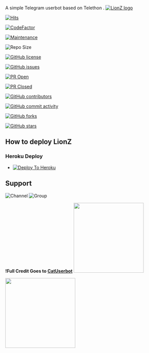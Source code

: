 A simple Telegram userbot based on Telethon .
[![LionZ logo](https://telegra.ph/file/c7699bd09d7aacb203bba.jpg)](https://dashboard.heroku.com/new?button-url=https%3A%2F%2Fgithub.com%2FTeamLionX%2FLionZ%2Ftree%2Fbugs&template=https%3A%2F%2Fgithub.com%2FTeamLionX%2FLionZ)

[![Hits](https://hits.seeyoufarm.com/api/count/incr/badge.svg?url=https%3A%2F%2Fgithub.com%2FTeamLionX%2FLionZ&count_bg=%2379C83D&title_bg=%23555555&icon=&icon_color=%23E7E7E7&title=hits&edge_flat=false)](https://github.com/TeamLionX/LionZ)

[![CodeFactor](https://www.codefactor.io/repository/github/TeamLionX/LionZ/badge?&style=flat-square)](https://www.codefactor.io/repository/github/TeamLionX/LionZ)

[![Maintenance](https://img.shields.io/badge/Maintained%3F-yes-green?&style=flat-square)](https://GitHub.com/TeamLionX/LionZ/graphs/commit-activity) 

![Repo Size](https://img.shields.io/github/repo-size/TeamLionX/LionZ?&style=flat-square&logo=github)

[![GitHub license](https://img.shields.io/github/license/TeamLionX/LionZ?&style=flat-square&logo=github)](https://github.com/TeamLionX/LionZ/blob/master/LICENSE)

[![GitHub issues](https://img.shields.io/github/issues/TeamLionX/LionZ?&style=flat-square&logo=github)](https://github.com/TeamLionX/LionZ/issues)

[![PR Open](https://img.shields.io/github/issues-pr/TeamLionX/LionZ?&style=flat-square&logo=github)](https://github.com/TeamLionX/LionZ/pulls)

[![PR Closed](https://img.shields.io/github/issues-pr-closed/TeamLionX/LionZ?&style=flat-square&logo=github)](https://github.com/TeamLionX/LionZ/pulls?q=is:closed)

[![GitHub contributors](https://img.shields.io/github/contributors/TeamLionX/LionZ?&style=flat-square&logo=github)](https://GitHub.com/TeamLionX/LionZ/graphs/contributors/)

[![GitHub commit activity](https://img.shields.io/github/commit-activity/m/TeamLionX/LionZ?&style=flat-square&logo=github)](https://github.com/TeamLionX/LionZ/graphs/commit-activity)

[![GitHub forks](https://img.shields.io/github/forks/TeamLionX/LionZ?&style=flat-square&logo=github)](https://github.com/TeamLionX/LionZ/fork)

[![GitHub stars](https://img.shields.io/github/stars/TeamLionX/LionZ?&style=flat-square&logo=github)](https://github.com/TeamLionX/LionZ/stargazers)



## How to deploy LionZ
### Heroku Deploy
  - [![Deploy To Heroku](https://www.herokucdn.com/deploy/button.svg)](https://heroku.com/deploy?template=https://github.com/TeamLionX/LionX)
  
## Support

![Channel](https://img.shields.io/badge/dynamic/json?color=red&label=channel%20@LionXUpdates&query=subscribers&url=https%3A%2F%2Fonline-users-api.up.railway.app%2Fcheck%3Fchat%3DLionXUpdates&logo=telegram)
![Group](https://img.shields.io/badge/dynamic/json?color=red&label=support%20@LionXSupport&query=online&url=https%3A%2F%2Fonline-users-api.up.railway.app%2Fcheck%3Fchat%3DLionXSupport&logo=telegram)

**!Full Credit Goes to [CatUserbot](https://github.com/sandy1709/catuserbot)**
   <a href="https://t.me/LionXupdates"><img src="https://img.shields.io/badge/Channel%20Support%3F-yes-green?&style=flat-square?&logo=telegram" width=220px></a></p>
   <a href="https://t.me/LionXSupport"><img src="https://img.shields.io/badge/Group%20Support%3F-yes-green?&style=flat-square?&logo=telegram" width=220px></a></p>
